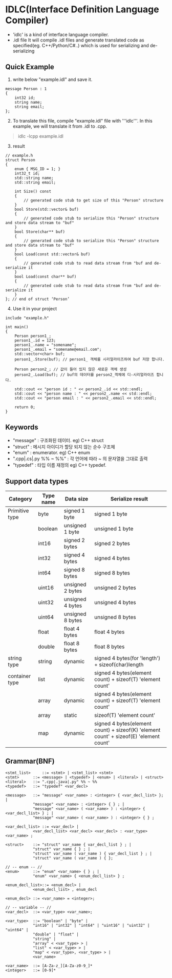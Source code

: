 # IDLC(Interface Definition Language Compiler)

- 'idlc' is a kind of interface language compiler. 
- .idl file It will compile .idl files and generate translated code as specified(eg. C++/Python/C#..) which is used for serializing and de-serializing

## Quick Example

1. write below "example.idl" and save it.
```
message Person : 1 
{
	int32 id; 
	string name; 
	string email; 
};
```
2. To translate this file, compile "example.idl" file with '''idlc'''. In this example, we will translate it from .idl to .cpp.
> idlc -lcpp example.idl
3. result
```
// example.h 
struct Person 
{ 
	enum { MSG_ID = 1; } 
	int32_t id; 
	std::string name; 
	std::string email;
	
	int Size() const 
	{
		// generated code stub to get size of this "Person" structure
	}
	bool Store(std::vector& buf)
	{
		// generated code stub to serialize this "Person" structure and store data stream to "buf"
	}
	bool Store(char** buf)
	{
		// generated code stub to serialize this "Person" structure and store data stream to "buf"
	}
	bool Load(const std::vector& buf)
	{
		// generated code stub to read data stream from "buf and de-serialize it
	}
	bool Load(const char** buf)
	{
		// generated code stub to read data stream from "buf and de-serialize it
	}
}; // end of struct ‘Person’ 
```
4. Use it in your project
```
include "example.h"

int main() 
{ 
	Person person1_; 
	person1_.id = 123; 
	person1_.name = "somename"; 
	person1_.email = "somename@email.com";
	std::vector<char> buf;
	person1_.Store(buf); // person1_ 객체를 시리얼라이즈하여 buf 저장 합니다.
	
	Person person2_; // 값이 들어 있지 않은 새로운 객체 생성
	person2_.Load(buf); // buf의 데이터를 person2_객체에 디-시리얼라이즈 합니다.
	
	std::cout << "person id : " << person2_.id << std::endl;
	std::cout << "person name : " << person2_.name << std::endl;
	std::cout << "person email : " << person2_.email << std::endl;

	return 0;
} 
```

## Keywords

- "message" : 구조화된 데이터. eg) C++ struct
- "struct" : 메시지 아이디가 할당 되지 않는 순수 구조체
- "enum" : enumerator. eg) C++ enum
- ".cpp|.cs|.py %% ~ %%" : 각 언어에 따라 ~ 의 문자열을 그대로 출력
- "typedef" : 타입 이름 재정의 eg) C++ typedef.

## Support data types

| Category     | Type name | Data size      | Serialize result | 
|--------------|-----------|----------------|------------------| 
|Primitive type|byte       |signed 1 byte   |signed 1 byte     | 
|              |boolean    |unsigned 1 byte |unsigned 1 byte   | 
|              |int16      |signed 2 bytes  |signed 2 bytes    | 
|              |int32      |signed 4 bytes  |signed 4 bytes    | 
|              |int64      |signed 8 bytes  |signed 8 bytes    | 
|              |uint16     |unsigned 2 bytes|unsigned 2 bytes  | 
|              |uint32     |unsigned 4 bytes|unsigned 4 bytes  | 
|              |uint64     |unsigned 8 bytes|unsigned 8 bytes  | 
|              |float      |float 4 bytes   |float 4 bytes     | 
|              |double     |float 8 bytes   |float 8 bytes     | 
|string type   |string     |dynamic         |signed 4 bytes(for 'length') + sizeof(char)length|
|container type|list<T>    |dynamic         |signed 4 bytes(element count) + sizeof(T) 'element count'| 
|              |array<T>   |dynamic         |signed 4 bytes(element count) + sizeof(T) 'element count'| 
|              |array      |static          |sizeof(T) 'element count'| 
|              |map        |dynamic         |signed 4 bytes(element count) + sizeof(K) 'element count' + sizeof(E) 'element count'|

## Grammar(BNF)

```
<stmt_list> 	::= <stmt> | <stmt_list> <stmt>
<stmt>		::= <message> | <typedef> | <enum> | <literal> | <struct>
<literal>	::= ".cpp|.java|.py" %% ~ %%
<typedef> 	::= "typedef" <var_decl>

<message>	::= "message" <var_name> : <integer> { <var_decl_list> }; | 
		    "message" <var_name> : <integer> { } ; | 
		    "message" <var_name> ( <var_name> ) : <integer> { <var_decl_list> } ; | 
		    "message" <var_name> ( <var_name> ) : <integer> { } ; 

<var_decl_list> ::= <var_decl> | 
		    <var_decl_list> <var_decl> <var_decl> : <var_type> <var_name> ;

<struct>	::= "struct" var_name { var_decl_list } ; | 
		    "struct" var_name { } ; | 
		    "struct" var_name ( var_name ) { var_decl_list } ; |
		    "struct" var_name ( var_name ) { };

// -- enum -- // 
<enum> 		::= "enum" <var_name> { } ; | 
		    "enum" <var_name> { <enum_decl_list> } ; 
		    
<enum_decl_list>::= <enum_decl> | 
		    <enum_decl_list> , enum_decl 
		    
<enum_decl>	::= <var_name> = <integer>;

// -- variable -- // 
<var_decl>	::= <var_type> <var_name>; 
		    
<var_type> 	::= "boolean" | "byte" | 
		    "int16" | "int32" | "int64" | "uint16" | "uint32" | "uint64" | 
		    "double" | "float" | 
		    "string" | 
		    "array" < <var_type> > | 
		    "list" < <var_type> > | 
		    "map" < <var_type>, <var_type> > | 
		    <var_name> 

<var_name> 	::= [A-Za-z_][A-Za-z0-9_]* 
<integer>	::= [0-9]* 
```
